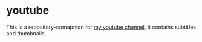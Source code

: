 # youtube

This is a repository-comapnion for [my youtube channel](https://www.youtube.com/@KonstantinChukhlomin).
It contains subtitles and thumbnails.
